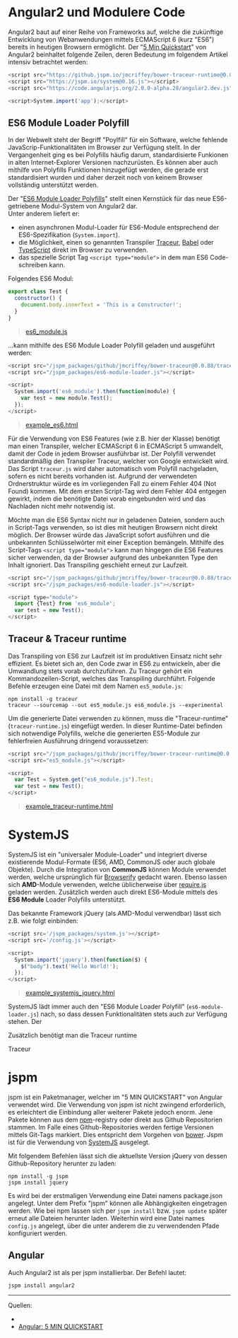 # Angular2 und Modulere Code

Angular2 baut auf einer Reihe von Frameworks auf, welche die zukünftige Entwicklung von Webanwendungen mittels ECMAScript 6 (kurz "ES6") bereits in heutigen Browsern ermöglicht. Der "[5 Min Quickstart](https://angular.io/docs/js/latest/quickstart.html)" von Angular2 beinhaltet folgende Zeilen, deren Bedeutung im folgendem Artikel intensiv betrachtet werden:

```javascript
<script src="https://github.jspm.io/jmcriffey/bower-traceur-runtime@0.0.87/traceur-runtime.js"></script>
<script src="https://jspm.io/system@0.16.js"></script>
<script src="https://code.angularjs.org/2.0.0-alpha.28/angular2.dev.js"></script>

<script>System.import('app');</script>
```

## ES6 Module Loader Polyfill

In der Webwelt steht der Begriff "Poylfill" für ein Software, welche fehlende JavaScrip-Funktionalitäten im Browser zur Verfügung stellt. In der Vergangenheit ging es bei Polyfills häufig darum, standardisierte Funkionen in alten Internet-Explorer Versionen nachzurüsten. Es können aber auch mithilfe von Polyfills Funktionen hinzugefügt werden, die gerade erst standardisiert wurden und daher derzeit noch von keinem Browser vollständig unterstützt werden.

Der "[ES6 Module Loader Polyfills](https://github.com/ModuleLoader/es6-module-loader)" stellt einen Kernstück für das neue ES6-getriebene Modul-System von Angular2 dar.  
Unter anderem liefert er:
* einen asynchronen Modul-Loader für ES6-Module entsprechend der ES6-Spezifikation (`System.import`).
* die Möglichkeit, einen so genannten Transpiler [Traceur](https://github.com/google/traceur-compiler), [Babel](http://babeljs.io/) oder [TypeScript](https://github.com/Microsoft/TypeScript/) direkt im Browser zu verwenden.
* das spezielle Script Tag `<script type="module">` in dem man ES6 Code-schreiben kann.

Folgendes ES6 Modul:

```javascript
export class Test {
  constructor() {
    document.body.innerText = 'This is a Constructor!';
  }
}
```
> [es6_module.js](es6_module.js)

...kann mithilfe des ES6 Module Loader Polyfill geladen und ausgeführt werden:
```javascript
<script src="/jspm_packages/github/jmcriffey/bower-traceur@0.0.88/traceur.js"></script>
<script src="/jspm_packages/es6-module-loader.js"></script>

<script>
  System.import('es6_module').then(function(module) {
    var test = new module.Test();
  });
</script>
```
> [example_es6.html](example_es6.html)

Für die Verwendung von ES6 Features (wie z.B. hier der Klasse) benötigt man einen Transpiler, welcher ECMAScript 6 in ECMAScript 5 umwandelt, damit der Code in jedem Browser ausführbar ist. Der Polyfill verwendet standardmäßig den Transpiler Traceur, welcher von Google entwickelt wird. Das Script `traceur.js` wird daher automatisch vom Polyfill nachgeladen, sofern es nicht bereits vorhanden ist. Aufgrund der verwendeten Ordnerstruktur würde es im vorliegenden Fall zu einem Fehler 404 (Not Found) kommen. Mit dem ersten Script-Tag wird dem Fehler 404 entgegen gewirkt, indem die benötigte Datei vorab eingebunden wird und das Nachladen nicht mehr notwendig ist.

Möchte man die ES6 Syntax nicht nur in geladenen Dateien, sondern auch in Script-Tags verwenden, so ist dies mit heutigen Browsern nicht direkt möglich. Der Browser würde das JavaScript sofort ausführen und die unbekannten Schlüsselwörter mit einer Exception bemängeln. Mithilfe des Script-Tags `<script type="module">` kann man hingegen die ES6 Features sicher verwenden, da der Browser aufgrund des unbekannten Type den Inhalt ignoriert. Das Transpiling geschieht erneut zur Laufzeit.

```javascript
<script src="/jspm_packages/github/jmcriffey/bower-traceur@0.0.88/traceur.js"></script>
<script src="/jspm_packages/es6-module-loader.js"></script>

<script type="module">
  import {Test} from 'es6_module';
  var test = new Test();
</script>
```


## Traceur & Traceur runtime

Das Transpiling von ES6 zur Laufzeit ist im produktiven Einsatz nicht sehr effizient. Es bietet sich an, den Code zwar in ES6 zu entwickeln, aber die Umwandlung stets vorab durchzuführen. Zu Traceur gehört ein Kommandozeilen-Script, welches das Transpiling durchführt. Folgende Befehle erzeugen eine Datei mit dem Namen `es5_module.js`:

```
npm install -g traceur
traceur --sourcemap --out es5_module.js es6_module.js --experimental
```

Um die generierte Datei verwenden zu können, muss die "Traceur-runtime" (`traceur-runtime.js`) eingefügt werden. In dieser Runtime-Datei befinden sich notwendige Polyfills, welche die generierten ES5-Module zur fehlerfreien Ausführung dringend voraussetzen:

```javascript
<script src="/jspm_packages/github/jmcriffey/bower-traceur-runtime@0.0.88/traceur-runtime.js"></script>
<script src="es5_module.js"></script>

<script>
  var Test = System.get("es6_module.js").Test;
  var test = new Test();
</script>
``` 
> [example_traceur-runtime.html](example_traceur-runtime.html)


# SystemJS

SystemJS ist ein "universaler Module-Loader" und integriert diverse existierende Modul-Formate (ES6, AMD, CommonJS oder auch globale Objekte). Durch die Integration von **CommonJS** können Module verwendet werden, welche ursprünglich für [Browserify](http://browserify.org/) gedacht waren. Ebenso lassen sich **AMD**-Module verwenden, welche üblicherweise über [require.js](http://requirejs.org/) geladen werden. Zusätzlich werden auch direkt ES6-Module mittels des **ES6 Module** Loader Polyfills unterstützt.

Das bekannte Framework jQuery (als AMD-Modul verwendbar) lässt sich z.B. wie folgt einbinden:

```js
<script src='/jspm_packages/system.js'></script>
<script src='/config.js'></script>

<script>
  System.import('jquery').then(function($) {
    $("body").text('Hello World!');
  });
</script>
```
> [example_systemjs_jquery.html](example_systemjs_jquery.html)


SystemJS lädt immer auch den "ES6 Module Loader Polyfill" (`es6-module-loader.js`) nach, so dass dessen Funktionalitäten stets auch zur Verfügung stehen. Der 


Zusätzlich benötigt man die Traceur runtime

Traceur


# jspm

jspm ist ein Paketmanager, welcher im "5 MIN QUICKSTART" von Angular verwendet wird. Die Verwendung von jspm ist nicht zwingend erforderlich, es erleichtert die Einbindung aller weiterer Pakete jedoch enorm. Jene Pakete können aus dem [npm](npmjs.com)-registry oder direkt aus Github Repositorien stammen. Im Falle eines Github-Repositories werden fertige Versionen mittels Git-Tags markiert. Dies entspricht dem Vorgehen von [bower](http://bower.io). Jspm ist für die Verwendung von [SystemJS](https://github.com/systemjs/systemjs) ausgelegt.

Mit folgendem Befehlen lässt sich die aktuellste Version jQuery von dessen Github-Repository herunter zu laden:

```
npm install -g jspm
jspm install jquery
```

Es wird bei der erstmaligen Verwendung eine Datei namens package.json angelegt. Unter dem Prefix "jspm" können alle Abhängigkeiten eingetragen werden. Wie bei npm lassen sich per `jspm install` bzw. `jspm update` später erneut alle Dateien herunter laden. Weiterhin wird eine Datei names `config.js` angelegt, über die unter anderem die zu verwendenden Pfade konfiguriert werden.




## Angular

Auch Angular2 ist als per jspm installierbar.
Der Befehl lautet:

```
jspm install angular2
```

<hr>

Quellen:

* [](http://jspm.io/)
* [Angular: 5 MIN QUICKSTART](https://angular.io/docs/js/latest/quickstart.html)
